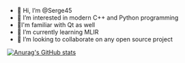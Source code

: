 - 👋 Hi, I’m @Serge45
- 👀 I’m interested in modern C++ and Python programming
- 👀I'm familiar with Qt as well
- 🌱 I’m currently learning MLIR
- 💞️ I’m looking to collaborate on any open source project

[![Anurag's GitHub stats](https://github-readme-stats.vercel.app/api?username=Serge45)](https://github.com/Serge45/github-readme-stats)

<!---
Serge45/Serge45 is a ✨ special ✨ repository because its `README.md` (this file) appears on your GitHub profile.
You can click the Preview link to take a look at your changes.
--->
